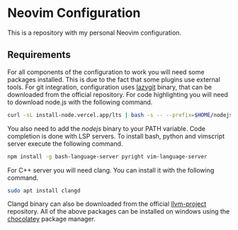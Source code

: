 # Neovim Configuration

This is a repository with my personal Neovim configuration.

## Requirements

For all components of the configuration to work you will need some packages installed. This is due to the fact that some plugins use external tools. For git integration, configuration uses [lazygit](https://github.com/jesseduffield/lazygit) binary, that can be downloaded from the official repository. For code highlighting you will need to download node.js with the following command.
```bash
curl -sL install-node.vercel.app/lts | bash -s -- --prefix=$HOME/nodejs -y
```
You also need to add the *nodejs* binary to your PATH variable. Code completion is done with LSP servers. To install bash, python and vimscript server execute the following command.
```bash
npm install -g bash-language-server pyright vim-language-server
```
For C++ server you will need clang. You can install it with the following command.
```bash
sudo apt install clangd
```
Clangd binary can also be downloaded from the official [llvm-project](https://github.com/llvm/llvm-project) repository. All of the above packages can be installed on windows using the [chocolatey](https://chocolatey.org/install) package manager.
